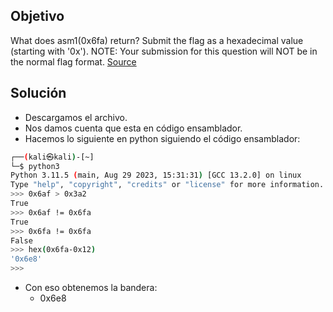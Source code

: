 ## Objetivo
What does asm1(0x6fa) return? Submit the flag as a hexadecimal value (starting with '0x'). NOTE: Your submission for this question will NOT be in the normal flag format. [Source](https://jupiter.challenges.picoctf.org/static/b41e08fc19ceb9d0466ebd68d36c5630/test.S)
## Solución
- Descargamos el archivo.
- Nos damos cuenta que esta en código ensamblador.
- Hacemos lo siguiente en python siguiendo el código ensamblador:
```bash
┌──(kali㉿kali)-[~]
└─$ python3                
Python 3.11.5 (main, Aug 29 2023, 15:31:31) [GCC 13.2.0] on linux
Type "help", "copyright", "credits" or "license" for more information.
>>> 0x6af > 0x3a2
True
>>> 0x6af != 0x6fa
True
>>> 0x6fa != 0x6fa
False
>>> hex(0x6fa-0x12)
'0x6e8'
>>> 
```
- Con eso obtenemos la bandera:
	- 0x6e8
